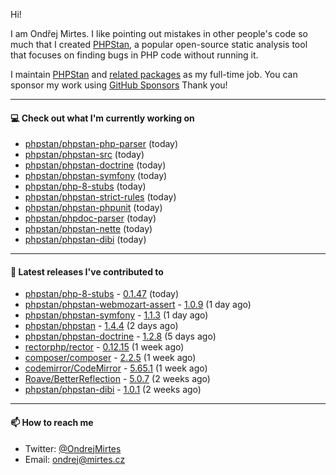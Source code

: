 Hi!

I am Ondřej Mirtes. I like pointing out mistakes in other people's code so much that I created [PHPStan](https://phpstan.org/), a popular open-source static analysis tool that focuses on finding bugs in PHP code without running it.

I maintain [PHPStan](https://github.com/phpstan/phpstan) and [related packages](https://github.com/phpstan/) as my full-time job. You can sponsor my work using [GitHub Sponsors](https://github.com/sponsors/ondrejmirtes) Thank you!

---

#### 💻 Check out what I'm currently working on

- [phpstan/phpstan-php-parser](https://github.com/phpstan/phpstan-php-parser) (today)
- [phpstan/phpstan-src](https://github.com/phpstan/phpstan-src) (today)
- [phpstan/phpstan-doctrine](https://github.com/phpstan/phpstan-doctrine) (today)
- [phpstan/phpstan-symfony](https://github.com/phpstan/phpstan-symfony) (today)
- [phpstan/php-8-stubs](https://github.com/phpstan/php-8-stubs) (today)
- [phpstan/phpstan-strict-rules](https://github.com/phpstan/phpstan-strict-rules) (today)
- [phpstan/phpstan-phpunit](https://github.com/phpstan/phpstan-phpunit) (today)
- [phpstan/phpdoc-parser](https://github.com/phpstan/phpdoc-parser) (today)
- [phpstan/phpstan-nette](https://github.com/phpstan/phpstan-nette) (today)
- [phpstan/phpstan-dibi](https://github.com/phpstan/phpstan-dibi) (today)

---

#### 🔭 Latest releases I've contributed to

- [phpstan/php-8-stubs](https://github.com/phpstan/php-8-stubs) - [0.1.47](https://github.com/phpstan/php-8-stubs/releases/tag/0.1.47) (today)
- [phpstan/phpstan-webmozart-assert](https://github.com/phpstan/phpstan-webmozart-assert) - [1.0.9](https://github.com/phpstan/phpstan-webmozart-assert/releases/tag/1.0.9) (1 day ago)
- [phpstan/phpstan-symfony](https://github.com/phpstan/phpstan-symfony) - [1.1.3](https://github.com/phpstan/phpstan-symfony/releases/tag/1.1.3) (1 day ago)
- [phpstan/phpstan](https://github.com/phpstan/phpstan) - [1.4.4](https://github.com/phpstan/phpstan/releases/tag/1.4.4) (2 days ago)
- [phpstan/phpstan-doctrine](https://github.com/phpstan/phpstan-doctrine) - [1.2.8](https://github.com/phpstan/phpstan-doctrine/releases/tag/1.2.8) (5 days ago)
- [rectorphp/rector](https://github.com/rectorphp/rector) - [0.12.15](https://github.com/rectorphp/rector/releases/tag/0.12.15) (1 week ago)
- [composer/composer](https://github.com/composer/composer) - [2.2.5](https://github.com/composer/composer/releases/tag/2.2.5) (1 week ago)
- [codemirror/CodeMirror](https://github.com/codemirror/CodeMirror) - [5.65.1](https://github.com/codemirror/CodeMirror/releases/tag/5.65.1) (1 week ago)
- [Roave/BetterReflection](https://github.com/Roave/BetterReflection) - [5.0.7](https://github.com/Roave/BetterReflection/releases/tag/5.0.7) (2 weeks ago)
- [phpstan/phpstan-dibi](https://github.com/phpstan/phpstan-dibi) - [1.0.1](https://github.com/phpstan/phpstan-dibi/releases/tag/1.0.1) (2 weeks ago)

---

#### 📫 How to reach me

- Twitter: [@OndrejMirtes](https://twitter.com/ondrejmirtes)
- Email: [ondrej@mirtes.cz](mailto:ondrej@mirtes.cz)
